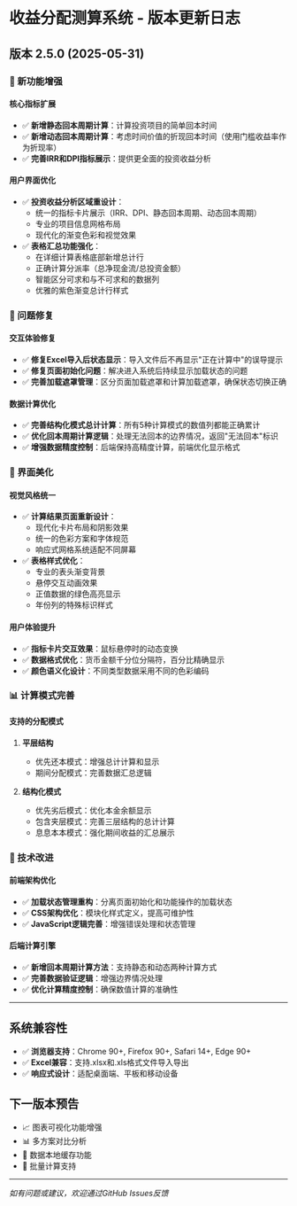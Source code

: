 # 收益分配测算系统 - 版本更新日志

## 版本 2.5.0 (2025-05-31)

### 🚀 新功能增强
#### 核心指标扩展
- ✅ **新增静态回本周期计算**：计算投资项目的简单回本时间
- ✅ **新增动态回本周期计算**：考虑时间价值的折现回本时间（使用门槛收益率作为折现率）
- ✅ **完善IRR和DPI指标展示**：提供更全面的投资收益分析

#### 用户界面优化
- ✅ **投资收益分析区域重设计**：
  - 统一的指标卡片展示（IRR、DPI、静态回本周期、动态回本周期）
  - 专业的项目信息网格布局
  - 现代化的渐变色彩和视觉效果
- ✅ **表格汇总功能强化**：
  - 在详细计算表格底部新增总计行
  - 正确计算分派率（总净现金流/总投资金额）
  - 智能区分可求和与不可求和的数据列
  - 优雅的紫色渐变总计行样式

### 🐛 问题修复
#### 交互体验修复
- ✅ **修复Excel导入后状态显示**：导入文件后不再显示"正在计算中"的误导提示
- ✅ **修复页面初始化问题**：解决进入系统后持续显示加载状态的问题
- ✅ **完善加载遮罩管理**：区分页面加载遮罩和计算加载遮罩，确保状态切换正确

#### 数据计算优化
- ✅ **完善结构化模式总计计算**：所有5种计算模式的数值列都能正确累计
- ✅ **优化回本周期计算逻辑**：处理无法回本的边界情况，返回"无法回本"标识
- ✅ **增强数据精度控制**：后端保持高精度计算，前端优化显示格式

### 🎨 界面美化
#### 视觉风格统一
- ✅ **计算结果页面重新设计**：
  - 现代化卡片布局和阴影效果
  - 统一的色彩方案和字体规范
  - 响应式网格系统适配不同屏幕
- ✅ **表格样式优化**：
  - 专业的表头渐变背景
  - 悬停交互动画效果
  - 正值数据的绿色高亮显示
  - 年份列的特殊标识样式

#### 用户体验提升
- ✅ **指标卡片交互效果**：鼠标悬停时的动态变换
- ✅ **数据格式优化**：货币金额千分位分隔符，百分比精确显示
- ✅ **颜色语义化设计**：不同类型数据采用不同的色彩编码

### 📊 计算模式完善
#### 支持的分配模式
1. **平层结构**
   - 优先还本模式：增强总计计算和显示
   - 期间分配模式：完善数据汇总逻辑

2. **结构化模式**
   - 优先劣后模式：优化本金余额显示
   - 包含夹层模式：完善三层结构的总计计算
   - 息息本本模式：强化期间收益的汇总展示

### 🔧 技术改进
#### 前端架构优化
- ✅ **加载状态管理重构**：分离页面初始化和功能操作的加载状态
- ✅ **CSS架构优化**：模块化样式定义，提高可维护性
- ✅ **JavaScript逻辑完善**：增强错误处理和状态管理

#### 后端计算引擎
- ✅ **新增回本周期计算方法**：支持静态和动态两种计算方式
- ✅ **完善数据验证逻辑**：增强边界情况处理
- ✅ **优化计算精度控制**：确保数值计算的准确性

---

## 系统兼容性
- ✅ **浏览器支持**：Chrome 90+, Firefox 90+, Safari 14+, Edge 90+
- ✅ **Excel兼容**：支持.xlsx和.xls格式文件导入导出
- ✅ **响应式设计**：适配桌面端、平板和移动设备

## 下一版本预告
- 📈 图表可视化功能增强
- 📊 多方案对比分析
- 💾 数据本地缓存功能
- 🔄 批量计算支持

---

*如有问题或建议，欢迎通过GitHub Issues反馈* 
